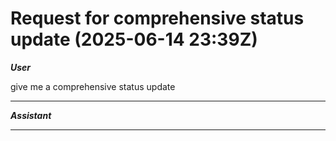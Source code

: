 <!-- Generated by SpecStory -->

# Request for comprehensive status update (2025-06-14 23:39Z)

_**User**_

give me a comprehensive status update

---

_**Assistant**_



---

